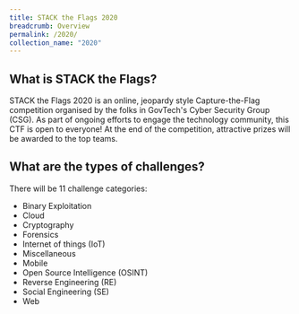 ```yaml
---
title: STACK the Flags 2020
breadcrumb: Overview
permalink: /2020/
collection_name: "2020"
---
```


## What is STACK the Flags?

STACK the Flags 2020 is an online, jeopardy style Capture-the-Flag competition organised by the folks in GovTech's Cyber Security Group (CSG). 
As part of ongoing efforts to engage the technology community, this CTF is open to everyone!
At the end of the competition, attractive prizes will be awarded to the top teams.

## What are the types of challenges?

There will be 11 challenge categories:

* Binary Exploitation
* Cloud
* Cryptography
* Forensics
* Internet of things (IoT)
* Miscellaneous
* Mobile
* Open Source Intelligence (OSINT)
* Reverse Engineering (RE)
* Social Engineering (SE)
* Web
